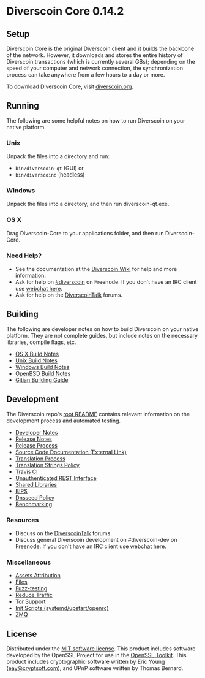 Diverscoin Core 0.14.2
=====================

Setup
---------------------
Diverscoin Core is the original Diverscoin client and it builds the backbone of the network. However, it downloads and stores the entire history of Diverscoin transactions (which is currently several GBs); depending on the speed of your computer and network connection, the synchronization process can take anywhere from a few hours to a day or more.

To download Diverscoin Core, visit [diverscoin.org](https://diverscoin.org).

Running
---------------------
The following are some helpful notes on how to run Diverscoin on your native platform.

### Unix

Unpack the files into a directory and run:

- `bin/diverscoin-qt` (GUI) or
- `bin/diverscoind` (headless)

### Windows

Unpack the files into a directory, and then run diverscoin-qt.exe.

### OS X

Drag Diverscoin-Core to your applications folder, and then run Diverscoin-Core.

### Need Help?

* See the documentation at the [Diverscoin Wiki](https://diverscoin.info/)
for help and more information.
* Ask for help on [#diverscoin](http://webchat.freenode.net?channels=diverscoin) on Freenode. If you don't have an IRC client use [webchat here](http://webchat.freenode.net?channels=diverscoin).
* Ask for help on the [DiverscoinTalk](https://diverscointalk.io/) forums.

Building
---------------------
The following are developer notes on how to build Diverscoin on your native platform. They are not complete guides, but include notes on the necessary libraries, compile flags, etc.

- [OS X Build Notes](build-osx.md)
- [Unix Build Notes](build-unix.md)
- [Windows Build Notes](build-windows.md)
- [OpenBSD Build Notes](build-openbsd.md)
- [Gitian Building Guide](gitian-building.md)

Development
---------------------
The Diverscoin repo's [root README](/README.md) contains relevant information on the development process and automated testing.

- [Developer Notes](developer-notes.md)
- [Release Notes](release-notes.md)
- [Release Process](release-process.md)
- [Source Code Documentation (External Link)](https://dev.visucore.com/diverscoin/doxygen/)
- [Translation Process](translation_process.md)
- [Translation Strings Policy](translation_strings_policy.md)
- [Travis CI](travis-ci.md)
- [Unauthenticated REST Interface](REST-interface.md)
- [Shared Libraries](shared-libraries.md)
- [BIPS](bips.md)
- [Dnsseed Policy](dnsseed-policy.md)
- [Benchmarking](benchmarking.md)

### Resources
* Discuss on the [DiverscoinTalk](https://diverscointalk.io/) forums.
* Discuss general Diverscoin development on #diverscoin-dev on Freenode. If you don't have an IRC client use [webchat here](http://webchat.freenode.net/?channels=diverscoin-dev).

### Miscellaneous
- [Assets Attribution](assets-attribution.md)
- [Files](files.md)
- [Fuzz-testing](fuzzing.md)
- [Reduce Traffic](reduce-traffic.md)
- [Tor Support](tor.md)
- [Init Scripts (systemd/upstart/openrc)](init.md)
- [ZMQ](zmq.md)

License
---------------------
Distributed under the [MIT software license](/COPYING).
This product includes software developed by the OpenSSL Project for use in the [OpenSSL Toolkit](https://www.openssl.org/). This product includes
cryptographic software written by Eric Young ([eay@cryptsoft.com](mailto:eay@cryptsoft.com)), and UPnP software written by Thomas Bernard.
